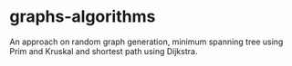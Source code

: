 # graphs-algorithms
An approach on random graph generation, minimum spanning tree using Prim and Kruskal and shortest path using Dijkstra.
